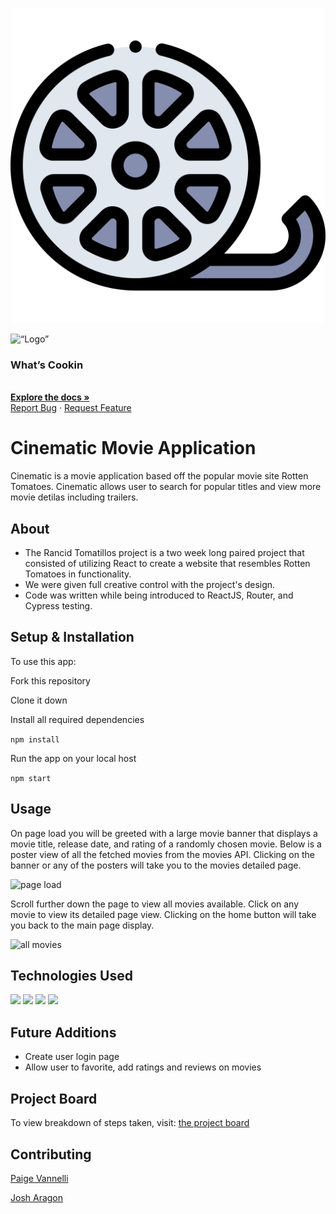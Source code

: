![movie-reel-icon](./src/logo.svg)

<p align=“center”>
  <a>
    <img src=“/logo.svg” alt=“Logo” width=“80” height=“80">
  </a>
  <h3 align=“center”>What’s Cookin</h3>
  <p align=“center”>
    <br />
    <a href=“https://github.com/jordy1611/whats-cookin-JS-JS-KS”><strong>Explore the docs »</strong></a>
    <br />
    <a href=“https://github.com/jordy1611/whats-cookin-JS-JS-KS/issues”>Report Bug</a>
    ·
    <a href=“https://github.com/jordy1611/whats-cookin-JS-JS-KS/issues”>Request Feature</a>
  </p>
</p>



# Cinematic Movie Application

Cinematic is a movie application based off the popular movie site Rotten Tomatoes. Cinematic allows user to search for popular titles and view more movie detilas including trailers. 


## About
* The Rancid Tomatillos project is a two week long paired project that consisted of utilizing React to create a website that resembles Rotten Tomatoes in functionality.
* We were given full creative control with the project's design. 
* Code was written while being introduced to ReactJS, Router, and Cypress testing. 

## Setup & Installation 

To use this app:

Fork this repository 

Clone it down

Install all required dependencies

`npm install`

Run the app on your local host

`npm start`

## Usage
On page load you will be greeted with a large movie banner that displays a movie title, release date, and rating of a randomly chosen movie. Below is a poster view of all the fetched movies from the movies API. Clicking on the banner or any of the posters will take you to the movies detailed page.

![page load](https://gyazo.com/02e6ae89c516e217a05f191a5294a04e.gif)

Scroll further down the page to view all movies available. Click on any movie to view its detailed page view. Clicking on the home button will take you back to the main page display.

![all movies](https://i.gyazo.com/c4811213ef741aef4be204d9ae903988.gif)

## Technologies Used

![](https://img.shields.io/badge/Code-ReactJS-informational?style=flat&logo=<LOGO_NAME>&logoColor=white&color=2bbc8a)
![](https://img.shields.io/badge/Code-Router-informational?style=flat&logo=<LOGO_NAME>&logoColor=white&color=2bbc8a)
![](https://img.shields.io/badge/Styes-CSS-informational?style=flat&logo=<LOGO_NAME>&logoColor=white&color=2bbc8a)
![](https://img.shields.io/badge/Testing-Cypress-informational?style=flat&logo=<LOGO_NAME>&logoColor=white&color=2bbc8a)

## Future Additions

* Create user login page 
* Allow user to favorite, add ratings and reviews on movies

## Project Board
To view breakdown of steps taken, visit: [the project board](https://trello.com/b/TnDKRO4F/rancid-tomatillos-kanban)


## Contributing

[Paige Vannelli](github.com/paigevannelli)

[Josh Aragon](github.com/josharagon)


